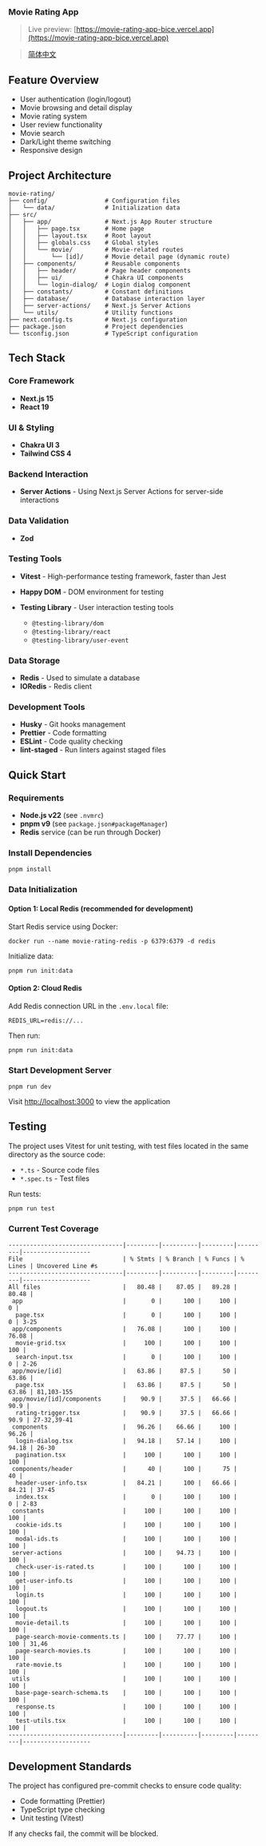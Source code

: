 ### Movie Rating App

> Live preview: [https://movie-rating-app-bice.vercel.app](https://movie-rating-app-bice.vercel.app)

> [简体中文](./README.zh-CN.md)

## Feature Overview

- User authentication (login/logout)
- Movie browsing and detail display
- Movie rating system
- User review functionality
- Movie search
- Dark/Light theme switching
- Responsive design

## Project Architecture

```plaintext
movie-rating/
├── config/                # Configuration files
│   └── data/              # Initialization data
├── src/
│   ├── app/               # Next.js App Router structure
│   │   ├── page.tsx       # Home page
│   │   ├── layout.tsx     # Root layout
│   │   ├── globals.css    # Global styles
│   │   └── movie/         # Movie-related routes
│   │       └── [id]/      # Movie detail page (dynamic route)
│   ├── components/        # Reusable components
│   │   ├── header/        # Page header components
│   │   ├── ui/            # Chakra UI components
│   │   └── login-dialog/  # Login dialog component
│   ├── constants/         # Constant definitions
│   ├── database/          # Database interaction layer
│   ├── server-actions/    # Next.js Server Actions
│   └── utils/             # Utility functions
├── next.config.ts         # Next.js configuration
├── package.json           # Project dependencies
└── tsconfig.json          # TypeScript configuration
```

## Tech Stack

### Core Framework

- **Next.js 15**
- **React 19**

### UI & Styling

- **Chakra UI 3**
- **Tailwind CSS 4**

### Backend Interaction

- **Server Actions** - Using Next.js Server Actions for server-side interactions

### Data Validation

- **Zod**

### Testing Tools

- **Vitest** - High-performance testing framework, faster than Jest
- **Happy DOM** - DOM environment for testing
- **Testing Library** - User interaction testing tools

  - `@testing-library/dom`
  - `@testing-library/react`
  - `@testing-library/user-event`

### Data Storage

- **Redis** - Used to simulate a database
- **IORedis** - Redis client

### Development Tools

- **Husky** - Git hooks management
- **Prettier** - Code formatting
- **ESLint** - Code quality checking
- **lint-staged** - Run linters against staged files

## Quick Start

### Requirements

- **Node.js v22** (see `.nvmrc`)
- **pnpm v9** (see `package.json#packageManager`)
- **Redis** service (can be run through Docker)

### Install Dependencies

```shellscript
pnpm install
```

### Data Initialization

#### Option 1: Local Redis (recommended for development)

Start Redis service using Docker:

```shellscript
docker run --name movie-rating-redis -p 6379:6379 -d redis
```

Initialize data:

```shellscript
pnpm run init:data
```

#### Option 2: Cloud Redis

Add Redis connection URL in the `.env.local` file:

```plaintext
REDIS_URL=redis://...
```

Then run:

```shellscript
pnpm run init:data
```

### Start Development Server

```shellscript
pnpm run dev
```

Visit [http://localhost:3000](http://localhost:3000) to view the application

## Testing

The project uses Vitest for unit testing, with test files located in the same directory as the source code:

- `*.ts` - Source code files
- `*.spec.ts` - Test files

Run tests:

```shellscript
pnpm run test
```

### Current Test Coverage

```plaintext
--------------------------------|---------|----------|---------|---------|-------------------
File                            | % Stmts | % Branch | % Funcs | % Lines | Uncovered Line #s
--------------------------------|---------|----------|---------|---------|-------------------
All files                       |   80.48 |    87.05 |   89.28 |   80.48 |
 app                            |       0 |      100 |     100 |       0 |
  page.tsx                      |       0 |      100 |     100 |       0 | 3-25
 app/components                 |   76.08 |      100 |     100 |   76.08 |
  movie-grid.tsx                |     100 |      100 |     100 |     100 |
  search-input.tsx              |       0 |      100 |     100 |       0 | 2-26
 app/movie/[id]                 |   63.86 |     87.5 |      50 |   63.86 |
  page.tsx                      |   63.86 |     87.5 |      50 |   63.86 | 81,103-155
 app/movie/[id]/components      |    90.9 |     37.5 |   66.66 |    90.9 |
  rating-trigger.tsx            |    90.9 |     37.5 |   66.66 |    90.9 | 27-32,39-41
 components                     |   96.26 |    66.66 |     100 |   96.26 |
  login-dialog.tsx              |   94.18 |    57.14 |     100 |   94.18 | 26-30
  pagination.tsx                |     100 |      100 |     100 |     100 |
 components/header              |      40 |      100 |      75 |      40 |
  header-user-info.tsx          |   84.21 |      100 |   66.66 |   84.21 | 37-45
  index.tsx                     |       0 |      100 |     100 |       0 | 2-83
 constants                      |     100 |      100 |     100 |     100 |
  cookie-ids.ts                 |     100 |      100 |     100 |     100 |
  modal-ids.ts                  |     100 |      100 |     100 |     100 |
 server-actions                 |     100 |    94.73 |     100 |     100 |
  check-user-is-rated.ts        |     100 |      100 |     100 |     100 |
  get-user-info.ts              |     100 |      100 |     100 |     100 |
  login.ts                      |     100 |      100 |     100 |     100 |
  logout.ts                     |     100 |      100 |     100 |     100 |
  movie-detail.ts               |     100 |      100 |     100 |     100 |
  page-search-movie-comments.ts |     100 |    77.77 |     100 |     100 | 31,46
  page-search-movies.ts         |     100 |      100 |     100 |     100 |
  rate-movie.ts                 |     100 |      100 |     100 |     100 |
 utils                          |     100 |      100 |     100 |     100 |
  base-page-search-schema.ts    |     100 |      100 |     100 |     100 |
  response.ts                   |     100 |      100 |     100 |     100 |
  test-utils.tsx                |     100 |      100 |     100 |     100 |
--------------------------------|---------|----------|---------|---------|-------------------
```

## Development Standards

The project has configured pre-commit checks to ensure code quality:

- Code formatting (Prettier)
- TypeScript type checking
- Unit testing (Vitest)

If any checks fail, the commit will be blocked.
